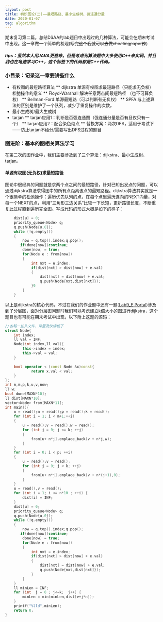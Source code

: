 ```yaml
---
layout: post
title: 初识图论(二)——最短路径、最小生成树、强连通分量
date: 2020-01-07
tag: algorithm
---
```


期末复习第二篇，总结DSAA的lab题目中出现过的几种算法，可能会在期末考试中出现。这一章做一个简单的梳理(~~写完这个我就可以去做cheatingpaper辣~~)

##### tips：虽然本人用JAVA更熟练，但是考虑到算法题中大多使用C++来实现，并且我也在龟速学习C++，这个标签下的代码都是C++代码。

### 小目录：记录这一章要讲些什么
 
* 有权图的最短路径算法
** dijkstra 单源有权图求最短路径（只能求无负权）
	松弛操作的意义
** Floyd-Warshall 解决任意两点间最短路径 （也不可算负权）
** Bellman-Ford 单源最短路（可以判断有无负权）
** SPFA 与上述算法的区别是维护了一个队列，减少了重复操作的次数。 
* 最小生成树/最大生成树
* tarjan
** tarjan应用1：判断是否强连通图（强连通分量是否有且仅只有一个）
** tarjan应用2：配合染色缩点
** 替换方案：两次DFS，适用于考试下——防止tarjan不给分/需要写出DFS过程的题目

### 图进阶：基本的图相关算法学习

在第二次的图作业中，我们主要涉及到了三个算法：dijkstra、最小生成树、tarjan。

#### 单源有权图(无负权)求最短路径

图论中很经典的问题就是求两个点之间的最短路径，针对已知出发点的问题，可以通过dijkstra算法求得图中的所有点距离该点的最短路径。dijkstra算法其实就是一个很简单的松弛操作：遍历优先队列的点，在每个点里遍历连向的NEXT向量，对每一个NEXT的点，利用“三角形三边关系”比较一下长短，更新路径长度，不断重复此过程直到遍历完全图。写成代码的形式大概是如下的样子：
```cpp
    dist[u] = 0;
    priority_queue<Node> q;
    q.push(Node{u,0});
    while (!q.empty())
    {
        now = q.top().index;q.pop();
       if(done[now])continue;
        done[now] = true;
        for(Node e : from[now])
        {
            int nxt = e.index;
            if(dist[nxt] > dist[now] + e.val)
            {
                dist[nxt] = dist[now] + e.val;
                q.push(Node{nxt,dist[nxt]});
            }9
        }
    }
```
以上是dijkstra的核心代码，不过在我们的作业题中还有一题([Lab9_E Portal](https://acm.sustech.edu.cn/onlinejudge/problem.php?cid=1061&pid=4))涉及到了分层图，面对分层图问题时我们可以考虑建立k倍大小的图进行dijkstra，这个题目也有可能在期末考试中出现，以下附上这题的源码：
```cpp
//省略一些头文件、常量及快读板子
struct Node{
    int index;
    ll val = INF;
    Node(int index,ll val){
        this->index = index;
        this->val = val;
    }
 
    bool operator < (const Node &x)const{
            return x.val < val;
    }
};
int n,m,p,k,u,v,now;
ll w;
bool done[MAXN*10];
ll dist[MAXN*10];
vector<Node> from[MAXN*11];
int main(){
    n = read();m = read();p = read();k = read();
    for (int i = 1; i < m+1;++i)
    {
        u = read();v = read();w = read();
        for (int j = 0; j <= k; ++j)
        {
            from[u+ n*j].emplace_back(v + n*j,w);
        }
    }
    for (int i = 0; i < p; ++i)
    {
        u = read();v = read();
        for (int j = 0; j < k; ++j)
        {
            from[u+ n*j].emplace_back(v + n*(j+1),0);
        }
    }
    u = read(),v = read();
    for (int i = 1; i <= n*10 ; ++i) {
        dist[i] = INF;
    }
    dist[u] = 0;
    priority_queue<Node> q;
    q.push(Node{u,0});
    while (!q.empty())
    {
        now = q.top().index;q.pop();
       if(done[now])continue;
        done[now] = true;
        for(Node e : from[now])
        {
            int nxt = e.index;
            if(dist[nxt] > dist[now] + e.val)
            {
                dist[nxt] = dist[now] + e.val;
                q.push(Node{nxt,dist[nxt]});
            }
        }
    }
    ll minLen = INF;
    for (int  j = 0 ; j<=k;  j++) {
        minLen = min(minLen,dist[v+j*n]);
    }
    printf("%lld",minLen);
    return 0;
}
```
